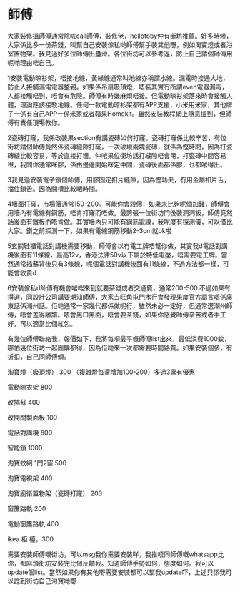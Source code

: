 # 師傅

大家裝修搵師傅通常除咗call師傅，裝修佬，hellotoby仲有街坊推薦。好多時候，大家係比多一份茶錢，叫幫自己安裝傢私哋師傅幫手裝其他嘢，例如淘寶燈或者浴室置物架。我見過好多位師傅出蠱滑。各位街坊可以參考返，防止自己請個師傅用呢哋理由啱自己。

1安裝電動晾衫架，唔接地線，黃綠線通常叫地線亦稱謂水線。漏電時接通大地，防止人接觸漏電電器整親。如果係吊扇吸頂燈，唔裝其實冇所謂even電器漏電，人都接觸唔到，唔會有危險。師傅有時嫌麻煩唔接。但電動晾衫架落來時會接觸人體，理論應該接駁地線。任何一款電動晾衫架都有APP支援，小米用米家，其他牌子一係有自己APP一係米家或者蘋果Homekit。雖然安裝教程網上隨意搵到，但師傅有責任現場教你。

2瓷磚打窿，我係改裝果section有講瓷磚如何打窿。瓷磚打窿係比較辛苦，有位街坊請個師傅竟然係瓷磚縫隙打窿，一次破壞兩塊瓷磚，就係為慳時間，因為打瓷磚縫比較容易，等於直接打墻。仲啱果位街坊話打縫隙唔會甩，打瓷磚中間容易甩，我問你通常咪膠，係由邊邊開始咪定中間，瓷磚後面都係膠，乜都啱得出。

3我見過安裝電子鎖個師傅，用膠固定扣片縫隙，因為慳功夫，冇用金屬扣片舌，擋住鎖舌。因為開槽比較嗮時間。

4墻面打窿，市場價通常150-200。可能你會殺價，如果未比夠呢個加錢，師傅會用墻內有電線有鋼筋，唔肯打窿而唔做。最誇張一位街坊門後裝洞洞板，師傅竟然話後面有鐵板而唔肯做。其實墻內只可能有鋼筋電線，我呢度有探測儀，可以借比大家。鑽之前探測一下，如果有電線鋼筋移動2-3cm就ok啦

5玄關鞋櫃電話對講機需要移動，師傅會以冇電工牌唔幫你做，其實我d電話對講機後面有11條線，最高12v，香港法律50v以下屬於特低電壓，唔需要電工牌。當然通常插蘇背後只有3條線，呢個電話對講機後面有11條線，不過方法都一樣，可能會收貴d

6安裝傢私d師傅有機會啱啱來到就要茶錢或者交通費，通常200-500.不過如果有得選，同設計公司講要潮汕師傅，大家去旺角屯門木行會發現果度官方語言唔係廣東話係潮州話。佢哋通常一家幾代都係做呢行，雖然未必一定好，但通常選潮州師傅，唔會差得離譜。唔會黑口黑面，唔會要茶錢，如果你感覺師傅辛苦或者手工好，可以適當比個紅包。

有幾位師傅聯絡我，報價如下，我將每項最平嘅師傅list出來，最低消費1000蚊，哪怕幾位街坊一起團購都得，因為佢哋來一次都需要時間路費。如果安裝個多，有折扣，自己同師傅傾。

淘寶燈（吸頂燈） 300 （複雜燈每盞增加100-200）多過3盞有優惠

電動晾衣架 800

改插蘇 400

改開關製面板 100

電話對講機 800

智能鎖 1000

淘寶蚊網 1門2窗 500

淘寶電視架 400

淘寶廚衛置物架（瓷磚打窿） 200

窗簾路軌 200

電動窗簾路軌 400

ikea 柜 檯，300


需要安裝師傅嘅街坊，可以msg我你需要安裝咩，我推唔同師傅嘅whatsapp比你，都麻煩街坊安裝完比個反饋我。知道師傅手勢如何，態度如何。我可以update個list。當然如果你有其他嘢需要安裝都可以幫我update吓，上述只係我可以諗到街坊自己淘寶哋嘢